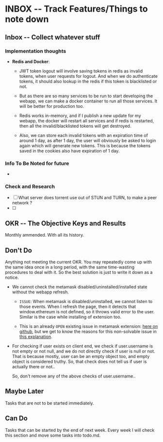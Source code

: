 # INBOX -- Track Features/Things to note down

## Inbox -- Collect whatever stuff

### Implementation thoughts

- **Redis and Docker**:
    
    - JWT token logout will involve saving tokens in redis as invalid tokens, when user requests for logout. 
    And when we do authenticate tokens, it should also lookup in the redis if this token is blacklisted or not.

    - But as there are so many services to be run to start developing the webapp, we can make a docker container to run all those services. It will be better for production too.

    - Redis works in-memory, and if I publish a new update for my webapp, the docker will restart all services and if redis is restarted, then all the invalid/blacklisted tokens will get destroyed.

    - Also, we can store each invalid tokens with an expiration time of around 1 day, as after 1 day, the user will obviously be asked to login again which will generate new tokens. This is because the tokens saved in the cookies also have expiration of 1 day.

### Info To Be Noted for future

- 

### Check and Research

- [ ] What server does torrent use out of STUN and TURN, to make a peer network ?
- [ ] 

## OKR -- The Objective Keys and Results

Monthly ammended. With all its history.

## Don't Do

Anything not meeting the current OKR. You may repeatedly come up with the same idea once in a long period, with the same time-wasting procedures to deal with it. So the best solution is just to write it down as a notice.

- We cannot check the metamask disabled/uninstalled/installed state without the webapp refresh.

    - `ISSUE`: When metamask is disabled/uninstalled, we cannot listen to those events. When I refresh the page, then it detects that window.ethereum is not defined, so it throws valid error to the user. Similar is the case while installing of extension too.

    - This is an already `OPEN` existing issue in metamask extension: [here on github](https://github.com/MetaMask/metamask-extension/issues/5936), but we get to know the reasons for this non-solvable issue in [this explanation](https://github.com/MetaMask/metamask-extension/issues/5936#issuecomment-755741448).

- For checking if user exists on client end, we check if user.username is not empty or not null, and we do not directly check if user is null or not. That is because mostly, user can be an empty object too, and empty object is considered truthy. So, that check does not tell us if user is actually there or not..

    So, don't remove any of the above checks of user.username..

## Maybe Later

Tasks that are not to be started immediately.

## Can Do

Tasks that can be started by the end of next week. Every week I will check this section and move some tasks into todo.md.
